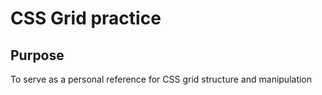 # CSS Grid practice

## Purpose

To serve as a personal reference for CSS grid structure and manipulation
